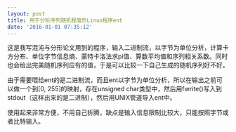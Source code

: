 ```yaml
---
layout: post
title: 用于分析序列随机程度的Linux程序ent
date: '2016-01-01 07:35:12'
---
```


这是我写混沌与分形论文用到的程序，输入二进制流，以字节为单位分析，计算卡方分布、单位字节信息熵、蒙特卡洛法求pi值、算数平均值和序列相关系数。同时也会给出完美随机序列应有的值，于是可以比较一下自己生成的随机序列好不好。

由于需要喂给ent的是二进制流，而且ent以字节为单位分析，所以在输出之前可以做一个到[0, 255]的映射，存在unsigned char类型中，然后用fwrite()写入到stdout（这样出来的是二进制），然后用UNIX管道导入ent中。

使用起来非常方便，不用自己折腾，缺点是输入信息限制比较大，只能按照字节或者比特输入。